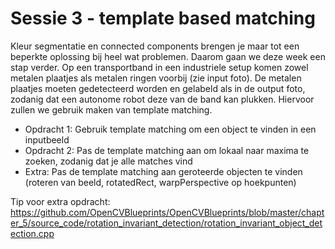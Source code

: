# Sessie 3 - template based matching

Kleur segmentatie en connected components brengen je maar tot een beperkte oplossing bij heel wat problemen. Daarom gaan we deze week een stap verder. Op een transportband in een industriele setup komen zowel metalen plaatjes als metalen ringen voorbij (zie input foto). De metalen plaatjes moeten gedetecteerd worden en gelabeld als in de output foto, zodanig dat een autonome robot deze van de band kan plukken. Hiervoor zullen we gebruik maken van template matching.

* Opdracht 1: Gebruik template matching om een object te vinden in een inputbeeld
* Opdracht 2: Pas de template matching aan om lokaal naar maxima te zoeken, zodanig dat je alle matches vind
* Extra: Pas de template matching aan geroteerde objecten te vinden (roteren van beeld, rotatedRect, warpPerspective op hoekpunten)

Tip voor extra opdracht: https://github.com/OpenCVBlueprints/OpenCVBlueprints/blob/master/chapter_5/source_code/rotation_invariant_detection/rotation_invariant_object_detection.cpp


